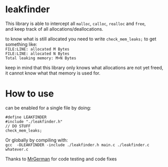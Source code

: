 # leakfinder
 This library is able to intercept all `malloc`, `calloc`, `realloc` and `free`,  
 and keep track of all allocations/deallocations.  

 to know what is still allocated you need to write `check_mem_leaks;` to get something like:  
 `FILE:LINE: allocated M Bytes`  
 `FILE:LINE: allocated N Bytes`   
 `Total leaking memory: M+N Bytes`  
 
 keep in mind that this library only knows what allocations are not yet freed,  
 it cannot know what that memory is used for.
 
 
# How to use  
 can be enabled for a single file by doing:
 ```
 #define LEAKFINDER
 #include "./leakfinder.h"
 // DO STUFF
 check_mem_leaks;
 ```  
 Or globally by compiling with:  
 `gcc  -DLEAKFINDER -include ./leakfinder.h main.c ./leakfinder.c whatever.c `
 
 Thanks to [MrGerman](https://github.com/pfhaupt) for code testing and code fixes